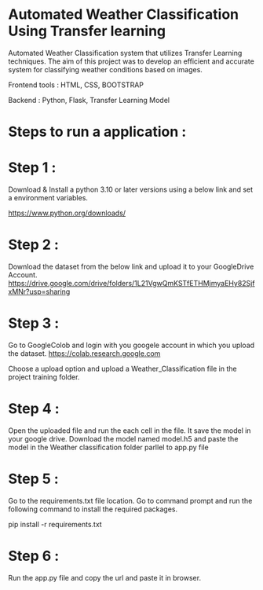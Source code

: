# Automated Weather Classification Using Transfer learning

Automated Weather Classification system that utilizes Transfer Learning techniques. The aim of this project was to develop an efficient and accurate system for classifying weather conditions based on images.

Frontend tools :
HTML, CSS, BOOTSTRAP

Backend :
Python, Flask, Transfer Learning Model 

# Steps to run a application :

# Step 1 :

Download & Install a python 3.10 or later versions using a below link and set a environment variables.

https://www.python.org/downloads/

# Step 2 :

Download the dataset from the below link and upload it to your GoogleDrive Account.
https://drive.google.com/drive/folders/1L21VgwQmKSTfETHMjmyaEHy82SjfxMNr?usp=sharing

# Step 3 :

Go to GoogleColob and login with you googele account in which you upload the dataset.
https://colab.research.google.com

Choose a upload option and upload a Weather_Classification file in the project training folder.

# Step 4 :

Open the uploaded file and run the each cell in the file. It save the model in your google drive. 
Download the model named model.h5 and paste the model in the Weather classification folder parllel to app.py file  

# Step 5 :

Go to the requirements.txt file location. Go to command prompt and run the following command to install the required packages.

pip install -r requirements.txt

# Step 6 :

Run the app.py file and copy the url and paste it in browser.





